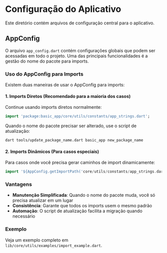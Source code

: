 # Configuração do Aplicativo

Este diretório contém arquivos de configuração central para o aplicativo.

## AppConfig

O arquivo `app_config.dart` contém configurações globais que podem ser acessadas em todo o projeto. Uma das principais funcionalidades é a gestão do nome do pacote para imports.

### Uso do AppConfig para Imports

Existem duas maneiras de usar o AppConfig para imports:

#### 1. Imports Diretos (Recomendado para a maioria dos casos)

Continue usando imports diretos normalmente:

```dart
import 'package:basic_app/core/utils/constants/app_strings.dart';
```

Quando o nome do pacote precisar ser alterado, use o script de atualização:

```bash
dart tools/update_package_name.dart basic_app new_package_name
```

#### 2. Imports Dinâmicos (Para casos especiais)

Para casos onde você precisa gerar caminhos de import dinamicamente:

```dart
import '${AppConfig.getImportPath('core/utils/constants/app_strings.dart')}';
```

### Vantagens

- **Manutenção Simplificada**: Quando o nome do pacote muda, você só precisa atualizar em um lugar
- **Consistência**: Garante que todos os imports usem o mesmo padrão
- **Automação**: O script de atualização facilita a migração quando necessário

### Exemplo

Veja um exemplo completo em `lib/core/utils/examples/import_example.dart`.
